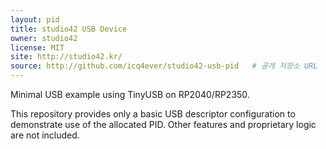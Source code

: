 ```yaml
---
layout: pid
title: studio42 USB Device
owner: studio42
license: MIT
site: http://studio42.kr/
source: http://github.com/icq4ever/studio42-usb-pid   # 공개 저장소 URL
---
```


Minimal USB example using TinyUSB on RP2040/RP2350.

This repository provides only a basic USB descriptor configuration
to demonstrate use of the allocated PID. 
Other features and proprietary logic are not included.